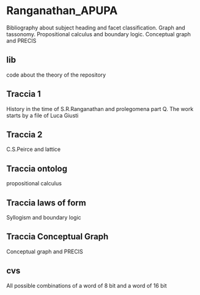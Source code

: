# Ranganathan_APUPA
Bibliography about subject heading and facet classification. Graph and tassonomy. Propositional calculus and boundary logic. Conceptual graph and PRECIS

## lib
code about the theory of the repository
## Traccia 1
History in the time of S.R.Ranganathan and prolegomena part Q. The work starts by a file of Luca Giusti
## Traccia 2
C.S.Peirce and lattice
## Traccia ontolog
propositional calculus
## Traccia laws of form
Syllogism and boundary logic
## Traccia Conceptual Graph
Conceptual graph and PRECIS
## cvs
All possible combinations of a word of 8 bit and a word of 16 bit
